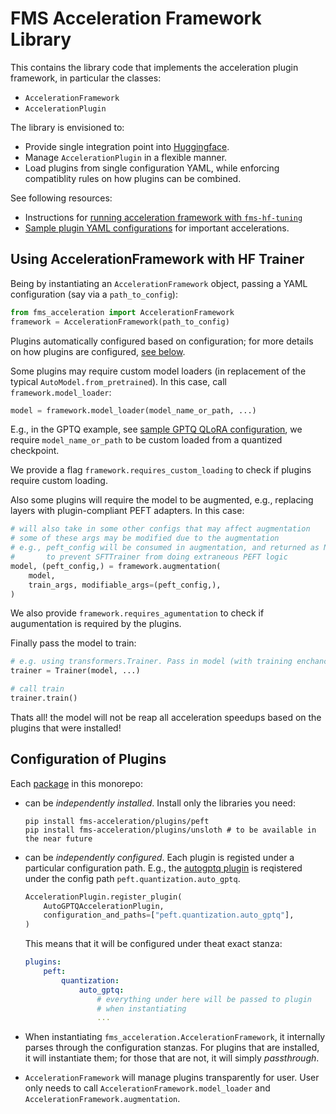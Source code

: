 # FMS Acceleration Framework Library

This contains the library code that implements the acceleration plugin framework, in particular the classes:
- `AccelerationFramework`
- `AccelerationPlugin`

The library is envisioned to:
- Provide single integration point into [Huggingface](https://github.com/huggingface/transformers).
- Manage `AccelerationPlugin` in a flexible manner. 
- Load plugins from single configuration YAML, while enforcing compatiblity rules on how plugins can be combined.

See following resources:
- Instructions for [running acceleration framework with `fms-hf-tuning`](https://github.com/foundation-model-stack/fms-hf-tuning)
- [Sample plugin YAML configurations](../../sample-configurations) for important accelerations.

## Using AccelerationFramework with HF Trainer

Being by instantiating an `AccelerationFramework` object, passing a YAML configuration (say via a `path_to_config`):
```python
from fms_acceleration import AccelerationFramework
framework = AccelerationFramework(path_to_config)
```

Plugins automatically configured based on configuration; for more details on how plugins are configured, [see below](#configuration-of-plugins).

Some plugins may require custom model loaders (in replacement of the typical `AutoModel.from_pretrained`). In this case, call `framework.model_loader`:

```python
model = framework.model_loader(model_name_or_path, ...)
```
E.g., in the GPTQ example, see [sample GPTQ QLoRA configuration](../../sample-configurations/accelerated-peft-autogptq-sample-configuration.yaml), we require `model_name_or_path` to be custom loaded from a quantized checkpoint.

We provide a flag `framework.requires_custom_loading` to check if plugins require custom loading.

Also some plugins will require the model to be augmented, e.g., replacing layers with plugin-compliant PEFT adapters.  In this case:

```python
# will also take in some other configs that may affect augmentation
# some of these args may be modified due to the augmentation
# e.g., peft_config will be consumed in augmentation, and returned as None 
#       to prevent SFTTrainer from doing extraneous PEFT logic
model, (peft_config,) = framework.augmentation(
    model, 
    train_args, modifiable_args=(peft_config,),
)
```

We also provide `framework.requires_agumentation` to check if augumentation is required by the plugins.

Finally pass the model to train:

```python
# e.g. using transformers.Trainer. Pass in model (with training enchancements)
trainer = Trainer(model, ...)

# call train
trainer.train()
```

Thats all! the model will not be reap all acceleration speedups based on the plugins that were installed!

## Configuration of Plugins

Each [package](#packages) in this monorepo:
- can be *independently installed*. Install only the libraries you need:
   ```shell
   pip install fms-acceleration/plugins/peft
   pip install fms-acceleration/plugins/unsloth # to be available in the near future
   ```
- can be *independently configured*. Each plugin is registed under a particular configuration path. E.g., the [autogptq plugin](libs/peft/src/fms_accelerate_peft/framework_plugin_autogptq.py) is reqistered under the config path `peft.quantization.auto_gptq`.
    ```python
    AccelerationPlugin.register_plugin(
        AutoGPTQAccelerationPlugin,
        configuration_and_paths=["peft.quantization.auto_gptq"], 
    )
    ```

    This means that it will be configured under theat exact stanza:
    ```yaml
    plugins:
        peft:
            quantization:
                auto_gptq:
                    # everything under here will be passed to plugin 
                    # when instantiating
                    ...
    ```

- When instantiating `fms_acceleration.AccelerationFramework`, it internally parses through the configuration stanzas. For plugins that are installed, it will instantiate them; for those that are not, it will simply *passthrough*.
- `AccelerationFramework` will manage plugins transparently for user. User only needs to call `AccelerationFramework.model_loader` and `AccelerationFramework.augmentation`.
